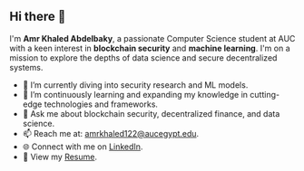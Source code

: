 ## Hi there 👋

I'm **Amr Khaled Abdelbaky**, a passionate Computer Science student at AUC with a keen interest in **blockchain security** and **machine learning**. I'm on a mission to explore the depths of data science and secure decentralized systems.

- 🔭 I’m currently diving into security research and ML models.
- 🌱 I’m continuously learning and expanding my knowledge in cutting-edge technologies and frameworks.
- 💬 Ask me about blockchain security, decentralized finance, and data science.
- 📫 Reach me at: amrkhaled122@aucegypt.edu.
- 🌐 Connect with me on [LinkedIn](https://www.linkedin.com/in/amr-abdelbaky-b2400a231/).
- 📄 View my [Resume](https://github.com/amrkhaled122/Resume/blob/main/Amr_Abdelbaky_cv.pdf).
<!--
**amrkhaled122/amrkhaled122** is a ✨ _special_ ✨ repository because its `README.md` (this file) appears on your GitHub profile.

Here are some ideas to get you started:

- 🔭 I’m currently working on ...
- 🌱 I’m currently learning ...
- 👯 I’m looking to collaborate on ...
- 🤔 I’m looking for help with ...
- 💬 Ask me about ...
- 📫 How to reach me: ...
- 😄 Pronouns: ...
- ⚡ Fun fact: ...
-->

